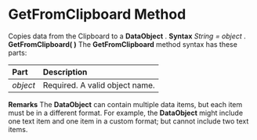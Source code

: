 
# GetFromClipboard Method



Copies data from the Clipboard to a  **DataObject** .
 **Syntax**
 _String = object_ . **GetFromClipboard( )**
The  **GetFromClipboard** method syntax has these parts:


|**Part**|**Description**|
|:-----|:-----|
| _object_|Required. A valid object name.|
 **Remarks**
The  **DataObject** can contain multiple data items, but each item must be in a different format. For example, the **DataObject** might include one text item and one item in a custom format; but cannot include two text items.
